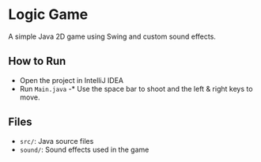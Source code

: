 # Logic Game
A simple Java 2D game using Swing and custom sound effects.

## How to Run
- Open the project in IntelliJ IDEA
- Run `Main.java`
-* Use the space bar to shoot and the left & right keys to move.

## Files
- `src/`: Java source files
- `sound/`: Sound effects used in the game

